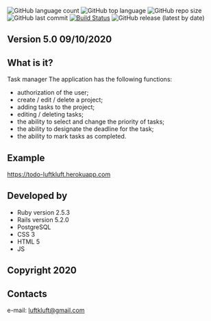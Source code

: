 ![GitHub language count](https://img.shields.io/github/languages/count/luftkluft/todo_test_task)
![GitHub top language](https://img.shields.io/github/languages/top/luftkluft/todo_test_task)
![GitHub repo size](https://img.shields.io/github/repo-size/luftkluft/todo_test_task)
![GitHub last commit](https://img.shields.io/github/last-commit/luftkluft/todo_test_task)
[![Build Status](https://circleci.com/gh/luftkluft/plantik.svg?branch=master)](https://circleci.com/gh/luftkluft/todo_test_task)
![GitHub release (latest by date)](https://img.shields.io/github/v/release/luftkluft/plantik)

Version 5.0 09/10/2020
--------------------------------------------------------------

What is it?
-----------
Task manager
The application has the following functions:
-  authorization of the user;
-  create / edit / delete a project;
-  adding tasks to the project;
-  editing / deleting tasks;
-  the ability to select and change the priority of tasks;
-  the ability to designate the deadline for the task;
-  the ability to mark tasks as completed.

Example
-------
https://todo-luftkluft.herokuapp.com

Developed by
--------------
-  Ruby version 2.5.3
-  Rails version 5.2.0
-  PostgreSQL
-  CSS 3
-  HTML 5
-  JS

Copyright 2020
--------------

Contacts
--------------
e-mail: luftkluft@gmail.com